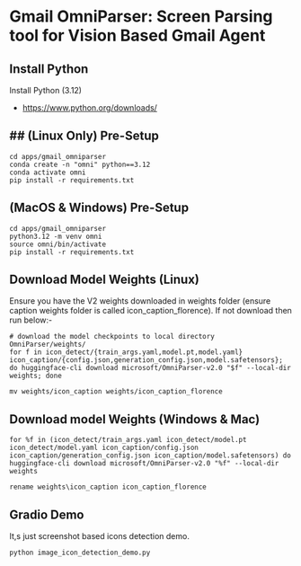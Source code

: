 # Gmail OmniParser: Screen Parsing tool for Vision Based Gmail Agent

## Install Python

Install Python (3.12)

- https://www.python.org/downloads/

## ## (Linux Only) Pre-Setup
```shell
cd apps/gmail_omniparser
conda create -n "omni" python==3.12
conda activate omni
pip install -r requirements.txt
```

## (MacOS & Windows) Pre-Setup
```shell
cd apps/gmail_omniparser
python3.12 -m venv omni
source omni/bin/activate
pip install -r requirements.txt
```

## Download Model Weights (Linux)
Ensure you have the V2 weights downloaded in weights folder (ensure caption weights folder is called icon_caption_florence). If not download then run below:-
```shell
# download the model checkpoints to local directory OmniParser/weights/
for f in icon_detect/{train_args.yaml,model.pt,model.yaml} icon_caption/{config.json,generation_config.json,model.safetensors}; do huggingface-cli download microsoft/OmniParser-v2.0 "$f" --local-dir weights; done
```
```shell
mv weights/icon_caption weights/icon_caption_florence
```
## Download model Weights (Windows & Mac)
```shell
for %f in (icon_detect/train_args.yaml icon_detect/model.pt icon_detect/model.yaml icon_caption/config.json icon_caption/generation_config.json icon_caption/model.safetensors) do huggingface-cli download microsoft/OmniParser-v2.0 "%f" --local-dir weights
```
```shell
rename weights\icon_caption icon_caption_florence
```
## Gradio Demo
It,s just screenshot based icons detection demo.
```python
python image_icon_detection_demo.py
```
